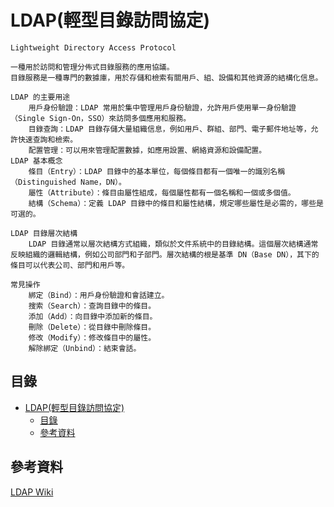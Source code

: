 # LDAP(輕型目錄訪問協定)

```
Lightweight Directory Access Protocol

一種用於訪問和管理分佈式目錄服務的應用協議。
目錄服務是一種專門的數據庫，用於存儲和檢索有關用戶、組、設備和其他資源的結構化信息。

LDAP 的主要用途
    用戶身份驗證：LDAP 常用於集中管理用戶身份驗證，允許用戶使用單一身份驗證（Single Sign-On，SSO）來訪問多個應用和服務。
    目錄查詢：LDAP 目錄存儲大量組織信息，例如用戶、群組、部門、電子郵件地址等，允許快速查詢和檢索。
    配置管理：可以用來管理配置數據，如應用設置、網絡資源和設備配置。
LDAP 基本概念
    條目（Entry）：LDAP 目錄中的基本單位，每個條目都有一個唯一的識別名稱（Distinguished Name，DN）。
    屬性（Attribute）：條目由屬性組成，每個屬性都有一個名稱和一個或多個值。
    結構（Schema）：定義 LDAP 目錄中的條目和屬性結構，規定哪些屬性是必需的，哪些是可選的。

LDAP 目錄層次結構
    LDAP 目錄通常以層次結構方式組織，類似於文件系統中的目錄結構。這個層次結構通常反映組織的邏輯結構，例如公司部門和子部門。層次結構的根是基準 DN（Base DN），其下的條目可以代表公司、部門和用戶等。

常見操作
    綁定（Bind）：用戶身份驗證和會話建立。
    搜索（Search）：查詢目錄中的條目。
    添加（Add）：向目錄中添加新的條目。
    刪除（Delete）：從目錄中刪除條目。
    修改（Modify）：修改條目中的屬性。
    解除綁定（Unbind）：結束會話。
```

## 目錄

- [LDAP(輕型目錄訪問協定)](#ldap輕型目錄訪問協定)
  - [目錄](#目錄)
  - [參考資料](#參考資料)

## 參考資料

[LDAP Wiki](https://zh.wikipedia.org/zh-tw/%E8%BD%BB%E5%9E%8B%E7%9B%AE%E5%BD%95%E8%AE%BF%E9%97%AE%E5%8D%8F%E8%AE%AE)

